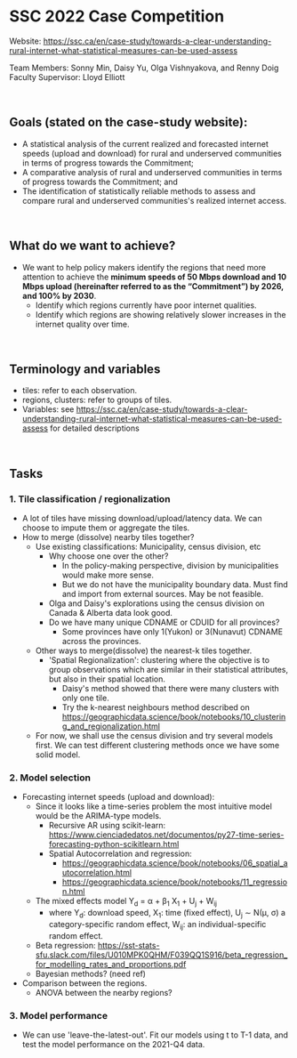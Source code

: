 # SSC 2022 Case Competition

Website: https://ssc.ca/en/case-study/towards-a-clear-understanding-rural-internet-what-statistical-measures-can-be-used-assess

Team Members: Sonny Min, Daisy Yu, Olga Vishnyakova, and Renny Doig  
Faculty Supervisor: Lloyd Elliott  

<br />


## Goals (stated on the case-study website):
* A statistical analysis of the current realized and forecasted internet speeds (upload and download) for rural and underserved communities in terms of progress towards the Commitment;
* A comparative analysis of rural and underserved communities in terms of progress towards the Commitment; and
* The identification of statistically reliable methods to assess and compare rural and underserved communities's realized internet access.

<br />


## What do we want to achieve?
* We want to help policy makers identify the regions that need more attention to achieve the **minimum speeds of 50 Mbps download and 10 Mbps upload (hereinafter referred to as the “Commitment”) by 2026, and 100% by 2030**. 
  * Identify which regions currently have poor internet qualities.
  * Identify which regions are showing relatively slower increases in the internet quality over time.

<br />

## Terminology and variables
* tiles: refer to each observation.
* regions, clusters: refer to groups of tiles.
* Variables: see https://ssc.ca/en/case-study/towards-a-clear-understanding-rural-internet-what-statistical-measures-can-be-used-assess for detailed descriptions
    
<br />


## Tasks

### 1. Tile classification / regionalization
* A lot of tiles have missing download/upload/latency data. We can choose to impute them or aggregate the tiles.
* How to merge (dissolve) nearby tiles together?
  * Use existing classifications: Municipality, census division, etc
    * Why choose one over the other?
      * In the policy-making perspective, division by municipalities would make more sense.
      * But we do not have the municipality boundary data. Must find and import from external sources. May be not feasible. 
    * Olga and Daisy's explorations using the census division on Canada & Alberta data look good.
    * Do we have many unique CDNAME or CDUID for all provinces?
      * Some provinces have only 1(Yukon) or 3(Nunavut) CDNAME across the provinces.
  * Other ways to merge(dissolve) the nearest-k tiles together.
    * 'Spatial Regionalization': clustering where the objective is to group observations which are similar in their statistical attributes, but also in their spatial location. 
      * Daisy's method showed that there were many clusters with only one tile.
      * Try the k-nearest neighbours method described on https://geographicdata.science/book/notebooks/10_clustering_and_regionalization.html
  * For now, we shall use the census division and try several models first. We can test different clustering methods once we have some solid model.
  

### 2. Model selection
* Forecasting internet speeds (upload and download): 
  * Since it looks like a time-series problem the most intuitive model would be the ARIMA-type models.
    * Recursive AR using scikit-learn: https://www.cienciadedatos.net/documentos/py27-time-series-forecasting-python-scikitlearn.html
    * Spatial Autocorrelation and regression: 
      * https://geographicdata.science/book/notebooks/06_spatial_autocorrelation.html
      * https://geographicdata.science/book/notebooks/11_regression.html
  * The mixed effects model Y<sub>d</sub> = &alpha; + &beta;<sub>1</sub> X<sub>1</sub> + U<sub>j</sub> + W<sub>ij</sub>
    * where Y<sub>d</sub>: download speed, X<sub>1</sub>: time (fixed effect), U<sub>j</sub> &sim; N(&mu;, &sigma;) a category-specific random effect, W<sub>ij</sub>: an individual-specific random effect.
  * Beta regression: https://sst-stats-sfu.slack.com/files/U010MPK0QHM/F039QQ1S916/beta_regression_for_modelling_rates_and_proportions.pdf
  * Bayesian methods? (need ref)
* Comparison between the regions.
  * ANOVA between the nearby regions?

### 3. Model performance
* We can use 'leave-the-latest-out'. Fit our models using t to T-1 data, and test the model performance on the 2021-Q4 data.
